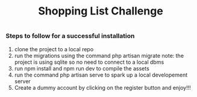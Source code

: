 <h1 align="center"> Shopping List Challenge <h1>
<h3>Steps to follow for a successful installation </h3>
<ol>
<li> clone the project to a local repo </li>
<li>run the migrations using the command php artisan migrate note: the project is using sqlite so no need to connect to a local dbms</li>
<li>run npm install and npm run dev to compile the assets</li>
<li>run the command php artisan serve to spark up a local developement server</li>
<li>Create a dummy account by clicking on the register button and enjoy!!!</li>
</ol>
